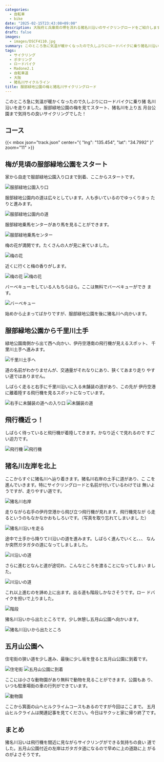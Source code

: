 ```yaml
---
categories:
  - 自転車
  - bike
date: "2025-02-15T23:43:08+09:00"
description: 大阪府と兵庫県の堺を流れる猪名川沿いのサイクリングロードをご紹介します。伊丹空港から飛ぶ飛行機が間近に見えるサイクリングコースです。
draft: false
images:
  - images/DSCF4110.jpg
summary: このところ急に気温が暖かくなったので久しぶりにロードバイクに乗り猪名川沿いを走りました。服部緑地公園の梅を見てスタート、猪名川を上り五月台公園まで気持ちの良いサイクリングでした！
tags:
  - サイクリング
  - ポタリング
  - ロードバイク
  - Madone2.1
  - 自転車道
  - 大阪
  - 猪名川サイクルライン
title: 服部緑地公園の梅と猪名川サイクリングロード
---
```


このところ急に気温が暖かくなったので久しぶりにロードバイクに乗り猪
名川沿いを走りました。服部緑地公園の梅を見てスタート、猪名川を上り五
月台公園まで気持ちの良いサイクリングでした！

## コース

{{< mbox json="track.json" center="{ \"lng\": \"135.454\", \"lat\": \"34.7992\" }" zoom="11" >}}

## 梅が見頃の服部緑地公園をスタート

家から自走で服部緑地公園入り口まで到着、ここからスタートです。

![服部緑地公園入り口](./images/DSCF4380.JPG)

服部緑地公園内の道は広々としています。人も歩いているのでゆっくりまっ
たりと進みます。

![服部緑地公園内の道](./images/FHD0003.JPG)

服部緑地乗馬センターがあり馬を見ることができます。

![服部緑地乗馬センター](./images/DSCF4383.JPG)

梅の花が満開です。たくさんの人が見に来ていました。

![梅の花](./images/DSCF4393.JPG)

近くに行くと梅の香りがします。

![梅の花](./images/DSCF4387.JPG) ![梅の花](./images/DSCF4391.JPG)

バーベキューをしている人もちらほら。ここは無料でバーベキューができ
ます。

![バーベキュー](./images/DSCF4395.JPG)

始めから止まってばかりですが、服部緑地公園を後に猪名川へ向かいます。

## 服部緑地公園から千里川土手

緑地公園南側から出て西へ向かい、伊丹空港南の飛行機が見えるスポット、
千里川土手へ進みます。

![千里川土手へ](./images/FHD0012.JPG)

道の名前がわかりませんが、交通量がそれなりにあり、狭くてあまり走り
やすい道ではありません。

しばらく走ると右手に千里川沿いに入る未舗装の道があり、この先が
伊丹空港に離着陸する飛行機を見るスポットになっています。

![右手に未舗装の道への入り口](./images/FHD0013.JPG)
![未舗装の道](./images/FHD0014.JPG)

## 飛行機近っ！

しばらく待っていると飛行機が着陸してきます。かなり近くで見れるので
すごい迫力です。

![飛行機](./images/DSCF4110.jpg) ![飛行機](./images/DSCF4121.jpg)

## 猪名川左岸を北上

ここからすぐに猪名川へ辿り着きます。猪名川右岸の土手に道があり、こ
こを進んでいきます。特にサイクリングロードと名前が付いているわけでは
無いようですが、走りやすい道です。

![猪名川右岸](./images/IMG_20210222_135002.jpg)

走りながら右手の伊丹空港から飛び立つ飛行機が見れます。飛行機見なが
ら走るというのもなかなかおもしろいです。（写真を取り忘れてしまいまし
た）

![猪名川沿いを走る](./images/IMG_20210222_135353.jpg)

途中で土手から降りて川沿いの道を進みます。しばらく進んでいくと、、、
なんか突然ガタガタの道になってしましました。

![川沿いの道](./images/IMG_20210222_141258.jpg)

さらに進むとなんと道が途切れ、こんなところを渡ることになってしまい
ました。

![川沿いの道](./images/FHD0033.JPG)

これ以上進むのを諦め上に出ます。出る道も階段しかなさそうです。ロー
ドバイクを担いで上りました。

![階段](./images/FHD0036.JPG)

猪名川沿いから出たところです。少し休憩し五月山公園へ向かいます。

![猪名川沿いから出たところ](./images/IMG_20210222_142127.jpg)

## 五月山公園へ

住宅街の狭い道を少し進み、最後に少し坂を登ると五月山公園に到着です。

![住宅街](./images/FHD0060.JPG)
![五月山公園に到着](./images/IMG_20210222_143105.jpg)

ここには小さな動物園があり無料で動物を見ることができます。公園もあ
り、いつも駐車場街の車の行列ができています。

![動物園](./images/IMG_20210222_143153.jpg)

ここから箕面の山へヒルクライムコースもあるのですが今回はここまで。
五月山ヒルクライムは関連記事を見てください。今日はサクッと家に帰り終了です。

## まとめ

猪名川沿いは飛行機を間近に見ながらサイクリングができる気持ちの良い
道でした。五月山公園付近の左岸はガタガタ道になるので早めに上の道路に上
がるのがよさそうです。
